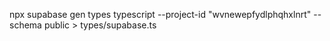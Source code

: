 npx supabase gen types typescript --project-id "wvnewepfydlphqhxlnrt" --schema public > types/supabase.ts
